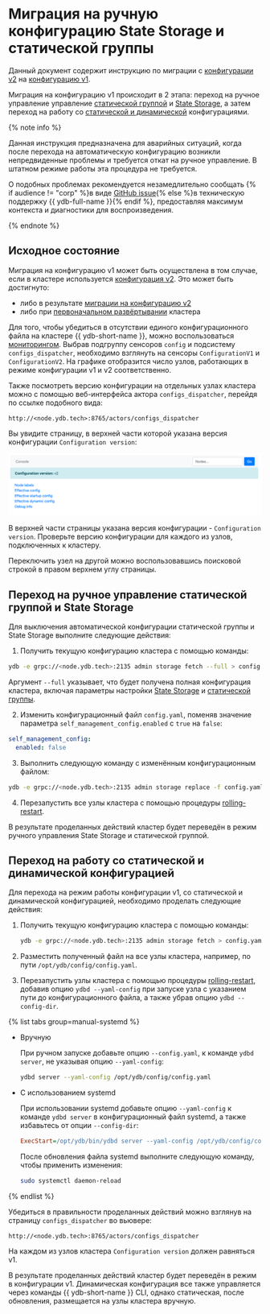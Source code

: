 # Миграция на ручную конфигурацию State Storage и статической группы

Данный документ содержит инструкцию по миграции с [конфигурации v2](../../configuration-management/configuration-v2/config-overview.md) на [конфигурацию v1](../../configuration-management/configuration-v1/index.md).

Миграция на конфигурацию v1 происходит в 2 этапа: переход на ручное управление управление [статической группой](../../../concepts/glossary.md#state-storage) и [State Storage](../../../concepts/glossary.md#static-group), а затем переход на работу со [статической и динамической](../../configuration-management/configuration-v1/index.md) конфигурациями.

{% note info %}

Данная инструкция предназначена для аварийных ситуаций, когда после перехода на автоматическую конфигурацию возникли непредвиденные проблемы и требуется откат на ручное управление. В штатном режиме работы эта процедура не требуется.

О подобных проблемах рекомендуется незамедлительно сообщать {% if audience != "corp" %}в виде [GitHub issue](https://github.com/ydb-platform/ydb/issues/new){% else %}в техническую поддержку {{ ydb-full-name }}{% endif %}, предоставляя максимум контекста и диагностики для воспроизведения.

{% endnote %}

## Исходное состояние

Миграция на конфигурацию v1 может быть осуществлена в том случае, если в кластере используется [конфигурация v2](../../../). Это может быть достигнуто:

- либо в результате [миграции на конфигурацию v2](migration-to-v2.md)
- либо при [первоначальном развёртывании](../../deployment-options/manual/initial-deployment.md) кластера

Для того, чтобы убедиться в отсутствии единого конфигурационного файла на кластере {{ ydb-short-name }}, можно воспользоваться [мониторингом](../../observability/monitoring.md). Выбрав подгруппу сенсоров `config` и подсистему `configs_dispatcher`, необходимо взглянуть на сенсоры `ConfigurationV1` и `ConfigurationV2`. На графике отобразится число узлов, работающих в режиме конфигурации v1 и v2 соответственно.

Также посмотреть версию конфигурации на отдельных узлах кластера можно с помощью веб-интерфейса актора `configs_dispatcher`, перейдя по ссылке подобного вида:

```text
http://<node.ydb.tech>:8765/actors/configs_dispatcher
```

Вы увидите страницу, в верхней части которой указана версия конфигурации `Configuration version`:

![configs-dispatcher-page](./_assets/viewer-v2.png)

В верхней части страницы указана версия конфигурации - `Configuration version`. Проверьте версию конфигурации для каждого из узлов, подключенных к кластеру.

Переключить узел на другой можно воспользовавшись поисковой строкой в правом верхнем углу страницы.

## Переход на ручное управление статической группой и State Storage

Для выключения автоматической конфигурации статической группы и State Storage выполните следующие действия:

1. Получить текущую конфигурацию кластера с помощью команды:

```bash
ydb -e grpc://<node.ydb.tech>:2135 admin storage fetch --full > config.yaml
```

Аргумент `--full` указывает, что будет получена полная конфигурация кластера, включая параметры настройки [State Storage](../../../reference/configuration/index.md#domains-state) и [статической группы](../../../reference/configuration/index.md#blob_storage_config).

2. Изменить конфигурационный файл `config.yaml`, поменяв значение параметра `self_management_config.enabled` с `true` на `false`:

```yaml
self_management_config:
  enabled: false
```

3. Выполнить следующую команду с изменённым конфигурационным файлом:

```bash
ydb -e grpc://<node.ydb.tech>:2135 admin storage replace -f config.yaml
```

4. Перезапустить все узлы кластера с помощью процедуры [rolling-restart](../../../maintenance/manual/node_restarting.md).

В результате проделанных действий кластер будет переведён в режим ручного управления State Storage и статической группой.

## Переход на работу со статической и динамической конфигурацией

Для перехода на режим работы конфигурации v1, со статической и динамической конфигурацией, необходимо проделать следующие действия:

1. Получить текущую конфигурацию кластера с помощью команды:

    ```bash
    ydb -e grpc://<node.ydb.tech>:2135 admin storage fetch > config.yaml
    ```

1. Разместить полученный файл на все узлы кластера, например, по пути `/opt/ydb/config/config.yaml`.

1. Перезапустить узлы кластера с помощью процедуры [rolling-restart](../../../maintenance/manual/node_restarting.md), добавив опцию `ydbd --yaml-config` при запуске узла с указанием пути до конфигурационного файла, а также убрав опцию `ydbd --config-dir`.

{% list tabs group=manual-systemd %}

- Вручную

  При ручном запуске добавьте опцию `--config.yaml`, к команде `ydbd server`, не указывая опцию `--yaml-config`:

  ```bash
  ydbd server --yaml-config /opt/ydb/config/config.yaml
  ```

- С использованием systemd

  При использовании systemd добавьте опцию `--yaml-config` к команде `ydbd server` в конфигурационный файл systemd, а также избавьтесь от опции `--config-dir`:

  ```ini
  ExecStart=/opt/ydb/bin/ydbd server --yaml-config /opt/ydb/config/config.yaml
  ```

  После обновления файла systemd выполните следующую команду, чтобы применить изменения:

  ```bash
  sudo systemctl daemon-reload
  ```

{% endlist %}

Убедиться в правильности проделанных действий можно взглянув на страницу `configs_dispatcher` во вьювере:

```text
http://<node.ydb.tech>:8765/actors/configs_dispatcher
```

На каждом из узлов кластера `Configuration version` должен равняться v1.

В результате проделанных действий кластер будет переведён в режим в конфигурации v1. Динамическая конфигурация все также управляется через команды {{ ydb-short-name }} CLI, однако статическая, после обновления, размещается на узлы кластера вручную.